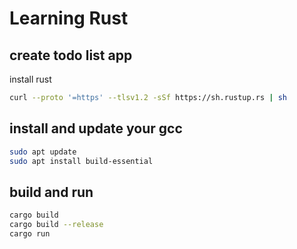 # Learning Rust

## create todo list app

install rust
```bash
curl --proto '=https' --tlsv1.2 -sSf https://sh.rustup.rs | sh
```

## install and update your gcc

```bash
sudo apt update
sudo apt install build-essential
```

## build and run
```bash
cargo build
cargo build --release
cargo run
```